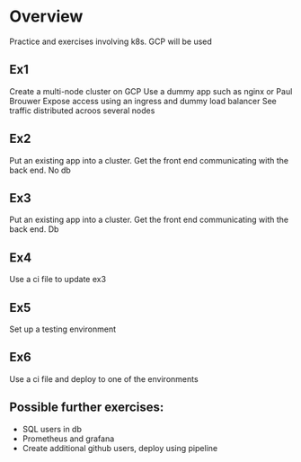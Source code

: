 # Overview

Practice and exercises involving k8s. GCP will be used

## Ex1

Create a multi-node cluster on GCP
Use a dummy app such as nginx or Paul Brouwer
Expose access using an ingress and dummy load balancer
See traffic distributed acroos several nodes

## Ex2

Put an existing app into a cluster. Get the front end communicating with the back end. No db

## Ex3

Put an existing app into a cluster. Get the front end communicating with the back end. Db

## Ex4

Use a ci file to update ex3

## Ex5

Set up a testing environment

## Ex6 

Use a ci file and deploy to one of the environments

## Possible further exercises:
- SQL users in db
- Prometheus and grafana
- Create additional github users, deploy using pipeline